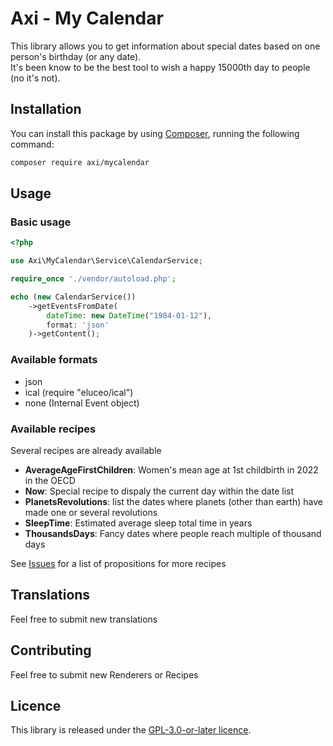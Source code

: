 # Axi - My Calendar

This library allows you to get information about special dates based on one person's birthday (or any date).  
It's been know to be the best tool to wish a happy 15000th day to people (no it's not).

## Installation
You can install this package by using [Composer](http://getcomposer.org), running the following command:

```sh
composer require axi/mycalendar
```

## Usage
### Basic usage

```php
<?php

use Axi\MyCalendar\Service\CalendarService;

require_once './vendor/autoload.php';

echo (new CalendarService())
    ->getEventsFromDate(
        dateTime: new DateTime("1984-01-12"),
        format: 'json'
    )->getContent();
```

### Available formats
- json
- ical (require "eluceo/ical")
- none (Internal Event object)

### Available recipes
Several recipes are already available

- **AverageAgeFirstChildren**: Women's mean age at 1st childbirth in 2022 in the OECD
- **Now**: Special recipe to dispaly the current day within the date list
- **PlanetsRevolutions**: list the dates where planets (other than earth) have made one or several revolutions
- **SleepTime**: Estimated average sleep total time in years
- **ThousandsDays**: Fancy dates where people reach multiple of thousand days

See [Issues](https://github.com/axi/my-calendar/issues) for a list of propositions for more recipes

## Translations
Feel free to submit new translations

## Contributing
Feel free to submit new Renderers or Recipes

## Licence
This library is released under the [GPL-3.0-or-later licence](COPYING).
